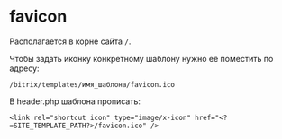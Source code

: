 # favicon
Располагается в корне сайта `/`.

Чтобы задать иконку конкретному шаблону нужно её поместить по адресу:

    /bitrix/templates/имя_шаблона/favicon.ico

В header.php шаблона прописать:

    <link rel="shortcut icon" type="image/x-icon" href="<?=SITE_TEMPLATE_PATH?>/favicon.ico" />
